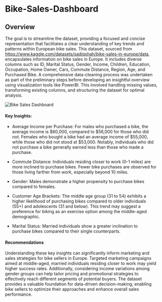 # Bike-Sales-Dashboard


## Overview

The goal is to streamline the dataset, providing a focused and concise representation that facilitates a clear understanding of key trends and patterns within European bike sales.
This dataset, sourced from https://www.kaggle.com/datasets/sadiqshah/bike-sales-in-europe/data, encapsulates information on bike sales in Europe. It includes diverse columns such as ID, Marital Status, Gender, Income, Children, Education, Occupation, Home Owner, Cars, Commute Distance, Region, Age, and Purchased Bike. A comprehensive data-cleaning process was undertaken as part of the preliminary steps before developing an insightful overview using visualization tools like PowerBI. This involved handling missing values, transforming existing columns, and structuring the dataset for optimal analysis. 

![Bike Sales Dashboard](https://github.com/Okeyode22/Bike-Sales-Dashboard/assets/60988358/0853ae87-0373-4aee-bf9b-03e25f4aff94)

#### Key Insights:

* Average Income per Purchase:
For males who purchased a bike, the average income is $60,000, compared to $56,000 for those who did not. Females who bought a bike had an average income of $55,000, while those who did not stood at $53,000. Notably, individuals who did not purchase a bike generally earned less than those who made a purchase.

* Commute Distance:
Individuals residing closer to work (0-1 miles) are more inclined to purchase bikes. Fewer bike purchases are observed for those living farther from work, especially beyond 10 miles.

* Gender:
Males demonstrate a higher propensity to purchase bikes compared to females.

* Customer Age Brackets:
The middle age group (31 to 54) exhibits a higher likelihood of purchasing bikes compared to older individuals (55+) and adolescents (31 and below). This trend may suggest a preference for biking as an exercise option among the middle-aged demographic.

* Marital Status:
Married individuals show a greater inclination to purchase bikes compared to their single counterparts.

#### Recommendations

Understanding these key insights can significantly inform marketing and sales strategies for bike sellers in Europe. Targeted marketing campaigns aimed at middle-aged, married individuals residing closer to work may yield higher success rates. Additionally, considering income variations among gender groups can help tailor pricing and promotional strategies to effectively reach different segments of potential buyers. The dataset provides a valuable foundation for data-driven decision-making, enabling bike sellers to optimize their approaches and enhance overall sales performance.
